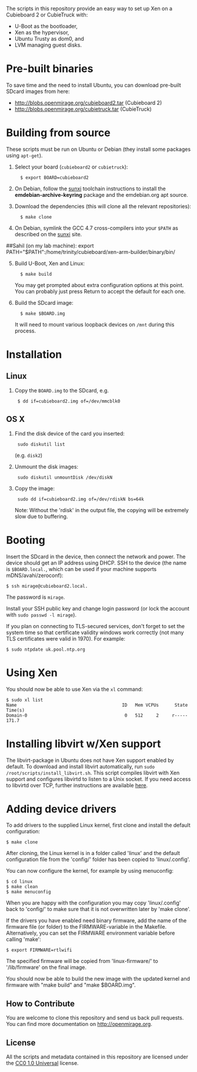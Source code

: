 The scripts in this repository provide an easy way to set up Xen on a Cubieboard 2 or CubieTruck with:

* U-Boot as the bootloader,
* Xen as the hypervisor,
* Ubuntu Trusty as dom0, and
* LVM managing guest disks.

# Pre-built binaries

To save time and the need to install Ubuntu, you can download pre-built SDcard images from here:

* http://blobs.openmirage.org/cubieboard2.tar (Cubieboard 2)
* http://blobs.openmirage.org/cubietruck.tar (CubieTruck)

# Building from source

These scripts must be run on Ubuntu or Debian (they install some
packages using `apt-get`).

1. Select your board (`cubieboard2` or `cubietruck`):

         $ export BOARD=cubieboard2

2. On Debian, follow the [sunxi](http://linux-sunxi.org/Toolchain)
toolchain instructions to install the **emdebian-archive-keyring**
package and the emdebian.org apt source.

3. Download the dependencies (this will clone all the relevant repositories):

         $ make clone

4. On Debian, symlink the GCC 4.7 cross-compilers into your `$PATH` as
described on the [sunxi](http://linux-sunxi.org/Toolchain) site.

##Sahil (on my lab machine): export PATH="$PATH":/home/trinity/cubieboard/xen-arm-builder/binary/bin/


5. Build U-Boot, Xen and Linux:

         $ make build

    You may get prompted about extra configuration options at this point.
    You can probably just press Return to accept the default for each one.

6. Build the SDcard image:

         $ make $BOARD.img

   It will need to mount various loopback devices on `/mnt` during this process.

# Installation

## Linux

1. Copy the `BOARD.img` to the SDcard, e.g.

        $ dd if=cubieboard2.img of=/dev/mmcblk0

## OS X

1. Find the disk device of the card you inserted:

        sudo diskutil list

   (e.g. `disk2`)

2. Unmount the disk images:

        sudo diskutil unmountDisk /dev/diskN

3. Copy the image:

        sudo dd if=cubieboard2.img of=/dev/rdiskN bs=64k

   Note: Without the 'rdisk' in the output file, the copying will be extremely slow due to buffering.

# Booting

Insert the SDcard in the device, then connect the network and power.
The device should get an IP address using DHCP.
SSH to the device (the name is `$BOARD.local.`, which can be used if your machine
supports mDNS/avahi/zeroconf):

    $ ssh mirage@cubieboard2.local.

The password is `mirage`.

Install your SSH public key and change login password (or lock the
account with `sudo passwd -l mirage`).

If you plan on connecting to TLS-secured services, don't forget to set
the system time so that certificate validity windows work correctly (not
many TLS certificates were valid in 1970). For example:

    $ sudo ntpdate uk.pool.ntp.org

# Using Xen

You should now be able to use Xen via the `xl` command:

    $ sudo xl list
    Name                                        ID   Mem VCPUs      State   Time(s)
    Domain-0                                     0   512     2     r-----     171.7

# Installing libvirt w/Xen support

The libvirt-package in Ubuntu does not have Xen support enabled by default. To download and install libvirt automatically, run `sudo /root/scripts/install_libvirt.sh`. This script compiles libvirt with Xen support and configures libvirtd to listen to a Unix socket. If you need access to libvirtd over TCP, further instructions are available [here](http://openmirage.org/wiki/libvirt-on-cubieboard).


# Adding device drivers

To add drivers to the supplied Linux kernel, first clone and install the default configuration:

	$ make clone

After cloning, the Linux kernel is in a folder called 'linux' and the default configuration file from the 'config/' folder has been copied to 'linux/.config'.

You can now configure the kernel, for example by using menuconfig:

	$ cd linux
	$ make clean
	$ make menuconfig

When you are happy with the configuration you may copy 'linux/.config' back to 'config/' to make sure that it is not overwritten later by 'make clone'.

If the drivers you have enabled need binary firmware, add the name of the firmware file (or folder) to the FIRMWARE-variable in the Makefile. Alternatively, you can set the FIRMWARE environment variable before calling 'make':

	$ export FIRMWARE=rtlwifi

The specified firmware will be copied from 'linux-firmware/' to '/lib/firmware' on the final image.

You should now be able to build the new image with the updated kernel and firmware with "make build" and "make $BOARD.img".

## How to Contribute

You are welcome to clone this repository and send us back pull
requests. You can find more documentation on <http://openmirage.org>.

## License

All the scripts and metadata contained in this repository are licensed under the
[CC0 1.0 Universal](http://creativecommons.org/publicdomain/zero/1.0/)
license.
